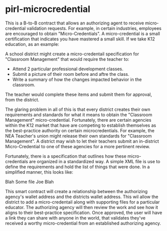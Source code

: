 # pirl-microcredential
This is a B-to-B contract that allows an authorizing agent to receive micro-credential validation requests.  For example, in certain industries, employees are encouraged to obtain "Micro-Credentials".  A micro-credential is a small certification that indicates you have mastered a small skill.  If we take K12 education, as an example:

A school district might create a micro-credentail specification for "Classroom Management" that would require the teacher to:
* Attend 2 particular professional development classes.
* Submit a picture of their room before and aftre the class.
* Write a summary of how the changes impacted behavior in the classroom.

The teacher would complete these items and submit them for approval, from the district.  

The glaring problem in all of this is that every district creates their own requirements and standards for what it means to obtain the "Classroom Management" micro-credential.  Fortunately, there are certain agencies within the K12 market that have are competing to establish themselves as the best-practice authority on certain microcredentials.  For example, the NEA Teacher's union might release their own standards for "Classroom Management".  A district may wish to let their teachers submit an in-district Micro-Credential to one of these agencies for a more pertinent review.

Fortunately, there is a specification that outlines how these micro-credentials are organized in a standardized way.  A simple XML file is use to define the requirements and hold the list of things that were done.  In a simplified manner, this looks like:

<root>
  <title>Classroom Management</title>
  <requirements>
    <blah>Blah</blah>
  </requirements>
  <evidence>
    <blah>Some file</blah>
  </evidence>
  <educator>
    <firstname>Joe</firstname>
    <blah>Blah</blah>
  </educator>
</root>

This smart contract will create a relationship between the authorizing agency's wallet address and the districts wallet address.  This wil allow the district to add a micro-credentail along with supporting files for a particular educator.  The authorizing agency will then review the work and see how it aligns to their best-practice specification.  Once approved, the user will have a link they can share with anyone in the world, that validates they've received a worthy micro-credential from an established authorizing agency.


